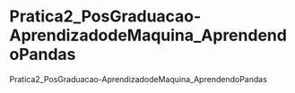 # Pratica2_PosGraduacao-AprendizadodeMaquina_AprendendoPandas
Pratica2_PosGraduacao-AprendizadodeMaquina_AprendendoPandas
